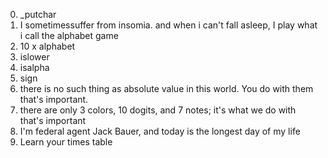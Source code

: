 0. _putchar
1. I sometimessuffer from insomia. and when i can't fall asleep, I play what i call the alphabet game
2. 10 x alphabet
3. islower
4. isalpha
5. sign
6. there is no such thing as absolute value in this world. You do with them that's important.
7. there are only 3 colors, 10 dogits, and 7 notes; it's what we do with that's important
8. I'm federal agent Jack Bauer, and today is the longest day of my life
9. Learn your times table
